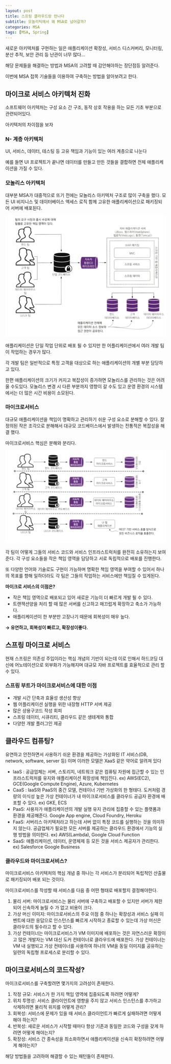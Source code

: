 ```yaml
---
layout: post
title: 스프링 클라우드랑 만나다
subtitle: 모놀리틱에서 왜 MSA로 넘어갈까?
categories: MSA
tags: [MSA, Spring]
---
```


새로운 아키텍처를 구현하는 일은 애플리케이션 확장성, 서비스 디스커버리, 모니터링, 분산 추적, 보안 관리 등 난관이 너무 많다…

해당 문제들을 해결하는 방법과 MSA의 고려할 때 감안해야하는 장단점등 알려준다.

이번에 MSA 접목 기술들을 이용하여 구축하는 방법을 알아보려고 한다.

## 마이크로 서비스 아키텍처 진화

소프트웨어 아키텍처는 구성 요소 간 구조, 동작 상호 작용을 하는 모든 기초 부분으로 관련되어있다. 

아키텍처의 차이점을 보자

### N- 계층 아키텍처

UI, 서비스, 데이터, 테스팅 등 고유 책임과 기능이 있는 여러 계층으로 나눈다 

예를 들면 UI 프로젝트가 끝나면 데이터를 만들고 만든 것들을 결합하면 전체 애플리케이션을 가질 수 있다.

### 모놀리스 아키텍처

대부분 MSA가 대중적으로 뜨기 전에는 모놀리스 아키텍처 구조로 많이 구축을 했다. 모든 UI 비지니스 및 데이터베이스 액세스 로직 함께 고유한 애플리케이션으로 패키징되어 서버에 배포된다.

![Untitled](/assets/images/msa_1_image.png)

애플리케이션은 단일 작업 단위로 배포 될 수 있지만 한 어플리케이션에서 여러 개발 팀이 작업하는 경우가 많다.

각 개발 팀은 일반적으로 특정 고객을 대상으로 하는 애플리케이션의 개별 부분 담당하고 있다.

한편 애플리케이션의 크기가 커지고 복잡성이 증가하면 모놀리스를 관리하는 것은 어려울 수도있다. 모놀리스 변경 시 다른 부분까지 영향이 갈 수도 있고 운영 환경의 시스템에서는 더 많은 시간 비용이 소모된다.

### 마이크로서비스

대규모 애플리케이션을 책임이 명확하고 관리하기 쉬운 구성 요소로 분해할 수 있다. 잘 정의된 작은 조각으로 분해해서 대규모 코드베이스에서 발생하는 전통적은 복잡성을 해결 했다.

마이크로서비스 핵심은 분해와 분리다.

![Untitled](/assets/images/msa_2_image.png)

각 팀이 어떻게 그들의 서비스 코드와 서비스 인프라스트럭처를 완전히 소유하는지 보여준다. 각 구성 요소들을 작은 책임 영역을 담당하고 서로 독립적으로 배포를 진행한다.

또 다양한 언어와 기술로도 구현이 가능하며 명확한 책임 영역을 부여할 수 있어서 하나의 목표를 향해 일하더라도 각 팀은 그들의 작업하는 서비스에만 책임질 수 있게된다.

**마이크로 서비스의 이점은?**

- 작은 책임 영역으로 배포되고 있어 새로운 기능이 더 빠르게 개발 될 수 있다.
- 트랜잭션양을 처리 할 때 많은 서버를 신고하고 매끄럽게 확장하고 축소가 가능하다.
- 애플리케이션이 한 부분만 고장나기 때문에 회복성이 매우 높다.

**→ 유연하고, 회복성이 빠르고, 확장성이좋다.**

## 스프링 마이크로 서비스

현재 스프링은 의존성 주입이라는 핵심 개념의 기반이 되는데 이로 인해서 하드코딩 대신에 어노테이션으로 외부화가 가능해지며 대규모 자바 프로젝트를 효율적으로 관리 할 수 있다.

### 스프링 부트가 마이크로서비스에 대한 이점

- 개발 시간 단축과 효율성 생산성 향상
- 웹 어플리케이션 실행을 위한 내장형 HTTP 서버 제공
- 많은 상용구코드 작성 회피
- 스프링 데이터, 시큐리티, 클라우드 같은 생테계와 통합
- 다양한 개발 플러그인 제공

## 클라우드 컴퓨팅?

유연하고 안전하면서 사용하기 쉬운 환경을 제공하는 가상화된 IT 서비스(DB, network, software, server 등) 이며 이러한 모델은 XaaS 같은 약어로 알려져 있다

- laaS : 공급업체는 서버, 스토리지, 네트워크 같은 컴퓨팅 자원에 접근할 수 있는 인프라스트럭처를 유지와 애플리케이션 확장성에 책임진다. ex) AWS(EC2), GCE(Google Compute Engine), Azure, Kubernetes
- CaaS : laaS와 PaaS의 중간 모델, 컨테이너 기반 가상화의 한 형태다. 도커처럼 경량의 이식성 높은 가상 컨테이너가 내 마이크로서비스를 클라우드 공급자 환경에 배포할 수 있다. ex) GKE, ECS
- PaaS: 사용자가 애플리케이션의 개발 실행 유지 관리에 집중할 수 있는 플랫폼과 환경을 제공해준다. Google App engine, Cloud Foundry, Heroku
- FaaS: 서버리스 아키텍처라고 하는데 서버 없이 특정 코드를 실행하는 것을 의미하지 않는다. 공급업체가 필요한 모든 서버를 제공하는 클라우드 환경에서 기능의 실행 방법을 의미한다. ex) AWS(Lambda), Google Cloud Function
- SaaS: 애플리케이션, 데이터, 운영체제 등 모든 것을 서비스 제공자가 관리한다. ex)  Salesforce Google Business

### 클라우드와 마이크로서비스?

마이크로서비스 아키텍처의 핵심 개념 중 하나는 각 서비스가 분리되어 독립적인 산출물로 패키징되어 배포 되는 것이다.

마이크로서비스를 작성할 때 서비스를 다음 중 어떤 형태로 배포할지 결정해야한다.

1. 물리 서버: 마이크로서비스는 물리 서버에 구축하고 배포할 수 있지만 서버가 제한되어 신속하게 늘릴 수 가 없고 비용이 크다.
2. 가상 머신 이미지: 마이크로서비스의 주요 이점 중 하나는 확장성과 서비스 실패 이벤트에 대한 응답으로 인스턴스를 빠르게 시작하고 종료할 수 있는데 가상 머신은 클라우드의 필수라고 할 수 있다.
3. 가상 컨테이너는 마이크로서비스가 VM 이미지에 배포하는 것은 자연스러운 확장이고 많은 개발자는 VM 대신 도커 컨테이너로 클라우드에 배포한다. 가상 컨테이너는 VM 내 실행되고 가상 컨테이너를 사용하여 하나의 VM을 동일 이미지를 공유하는 일련의 독립형 프로세스로 분리할 수 있다.

## 마이크로서비스의 코드작성?

마이크로서비스를 구축할려면 몇가지의 고려성이 존재한다.

1. 작정 규모: 서비스가 한 가지 책임 영역에 집중되도록 하려면 어떻게?
2. 위치 투명성: 서비스 클라이언트에 영향을 주지 않고 서비스 인스턴스를 추가하고 삭제하려면 물리적 위치를 어떻게 관리?
3. 회복성: 서비스에 문제가 있을 때 서비스 클라이언트가 빠르게 실패하려면 어떻게 해야 하는지?
4. 반복성: 새로운 서비스가 시작할 때마다 항상 기존과 동일한 코드와 구성을 갖게 하려면 어떻게 해야는지?
5. 확장성: 서비스 간 종속성을 최소화하면서 애플리케이션을 신속히 확장하려면 어떻게 해야는지?

해당 방법들을 고려하여 해결할 수 있는 패턴들이 존재한다.